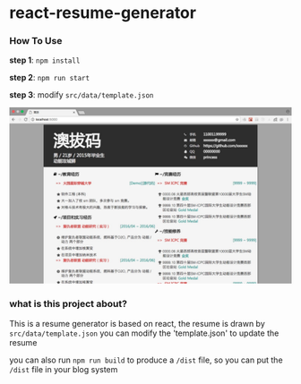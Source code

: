 # react-resume-generator

### How To Use
**step 1**: `npm install`

**step 2**: `npm run start`

**step 3**: modify `src/data/template.json`

![example png](example.png)

### what is this project about?
This is a resume generator is based on react, the resume is drawn by `src/data/template.json`
you can modify the 'template.json' to update the resume

you can also run `npm run build` to produce a `/dist` file, so you can put the `/dist` file in your 
blog system
